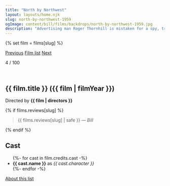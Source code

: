 ```yaml
---
title: "North by Northwest"
layout: layouts/home.njk
slug: north-by-northwest-1959
ogImage: content/bill/films/backdrops/north-by-northwest-1959.jpg
description: "Advertising man Roger Thornhill is mistaken for a spy, triggering a deadly cross-country chase."
---
```


{% set film = films[slug] %}

<nav class="films">
  <a class="prev" href="../la-strada-1954">Previous</a>
  <a href="../">Film list</a>
  <a class="next" href="../im-all-right-jack-1959">Next</a>
</nav>

<p>4 / 100</p>

<article class="film">
  <div class="backdrop-and-poster">
    <img class="poster" src="../films/posters/{{ slug }}.jpg" alt="">
    <img class="backdrop" src="../films/backdrops/{{ slug }}.jpg" alt="">
  </div>

  <h1>{{ film.title }} ({{ film | filmYear }})</h1>

  

  <p class="director">
    Directed by <strong>{{ film | directors }}</strong>
  </p>

  {% if films.reviews[slug] %}
    <blockquote> 
      {{ films.reviews[slug] | safe }} <em>— Bill</em>
    </blockquote> 
  {% endif %}

  <h2>
    Cast
  </h2>
  <ul>
    {%- for cast in film.credits.cast -%}
      <li>
        <strong>{{ cast.name }}</strong> as <em>{{ cast.character }}</em>
      </li>
    {%- endfor -%}
  </ul>
</article>
<footer>
  <a href="../about">About this list</a>
</footer>
